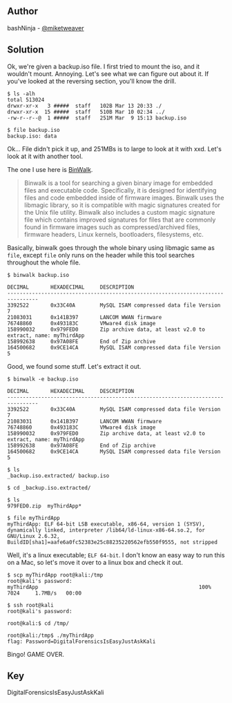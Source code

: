 ## Author
bashNinja - [@miketweaver](https://twitter.com/miketweaver)

## Solution

Ok, we're given a backup.iso file. I first tried to mount the iso, and it wouldn't mount. Annoying. Let's see what we can figure out about it. If you've looked at the reversing section, you'll know the drill.

```
$ ls -alh
total 513024
drwxr-xr-x   3 #####  staff   102B Mar 13 20:33 ./
drwxr-xr-x  15 #####  staff   510B Mar 10 02:34 ../
-rw-r--r--@  1 #####  staff   251M Mar  9 15:13 backup.iso

$ file backup.iso
backup.iso: data
```
Ok... File didn't pick it up, and 251MBs is to large to look at it with xxd. Let's look at it with another tool.

The one I use here is [BinWalk](http://tools.kali.org/forensics/binwalk).
> Binwalk is a tool for searching a given binary image for embedded files and executable code. Specifically, it is designed for identifying files and code embedded inside of firmware images. Binwalk uses the libmagic library, so it is compatible with magic signatures created for the Unix file utility. Binwalk also includes a custom magic signature file which contains improved signatures for files that are commonly found in firmware images such as compressed/archived files, firmware headers, Linux kernels, bootloaders, filesystems, etc.

Basically, binwalk goes through the whole binary using libmagic same as `file`, except `file` only runs on the header while this tool searches throughout the whole file.

```
$ binwalk backup.iso

DECIMAL       HEXADECIMAL     DESCRIPTION
--------------------------------------------------------------------------------
3392522       0x33C40A        MySQL ISAM compressed data file Version 7
21083031      0x141B397       LANCOM WWAN firmware
76748860      0x493183C       VMware4 disk image
158990032     0x979FED0       Zip archive data, at least v2.0 to extract, name: myThirdApp
158992638     0x97A08FE       End of Zip archive
164500682     0x9CE14CA       MySQL ISAM compressed data file Version 5
```

Good, we found some stuff. Let's extract it out.

```
$ binwalk -e backup.iso

DECIMAL       HEXADECIMAL     DESCRIPTION
--------------------------------------------------------------------------------
3392522       0x33C40A        MySQL ISAM compressed data file Version 7
21083031      0x141B397       LANCOM WWAN firmware
76748860      0x493183C       VMware4 disk image
158990032     0x979FED0       Zip archive data, at least v2.0 to extract, name: myThirdApp
158992638     0x97A08FE       End of Zip archive
164500682     0x9CE14CA       MySQL ISAM compressed data file Version 5

$ ls
_backup.iso.extracted/ backup.iso

$ cd _backup.iso.extracted/

$ ls
979FED0.zip  myThirdApp*

$ file myThirdApp
myThirdApp: ELF 64-bit LSB executable, x86-64, version 1 (SYSV), dynamically linked, interpreter /lib64/ld-linux-x86-64.so.2, for GNU/Linux 2.6.32, BuildID[sha1]=aafe6a0fc52383e25c88235220562efb550f9555, not stripped
```

Well, it's a linux executable; `ELF 64-bit`. I don't know an easy way to run this on a Mac, so let's move it over to a linux box and check it out.

```
$ scp myThirdApp root@kali:/tmp
root@kali's password:
myThirdApp                                                    100% 7024     1.7MB/s   00:00

$ ssh root@kali
root@kali's password:

root@kali:$ cd /tmp/

root@kali:/tmp$ ./myThirdApp
flag: Password=DigitalForensicsIsEasyJustAskKali
```
Bingo! GAME OVER.

## Key
DigitalForensicsIsEasyJustAskKali
